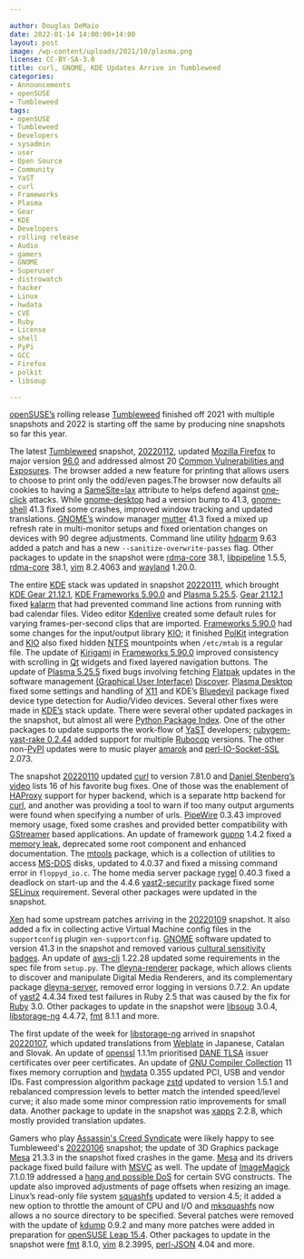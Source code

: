 ```yaml
---

author: Douglas DeMaio
date: 2022-01-14 14:00:00+14:00
layout: post
image: /wp-content/uploads/2021/10/plasma.png
license: CC-BY-SA-3.0
title: curl, GNOME, KDE Updates Arrive in Tumbleweed 
categories:
- Announcements
- openSUSE
- Tumbleweed
tags:
- openSUSE
- Tumbleweed
- Developers
- sysadmin
- user
- Open Source
- Community
- YaST
- curl
- Frameworks
- Plasma
- Gear
- KDE
- Developers
- rolling release
- Audio
- gamers
- GNOME
- Superuser
- distrowatch
- hacker
- Linux
- hwdata
- CVE
- Ruby
- License
- shell
- PyPi
- GCC
- Firefox
- polkit
- libsoup

---
```


[openSUSE’s](https://get.opensuse.org/) rolling release [Tumbleweed](https://get.opensuse.org/tumbleweed/) finished off 2021 with multiple snapshots and 2022 is starting off the same by producing nine snapshots so far this year. 

The latest [Tumbleweed](https://get.opensuse.org/tumbleweed/) snapshot, [20220112](https://lists.opensuse.org/archives/list/factory@lists.opensuse.org/thread/UGT4CZVG3CK2PLLBXUTVOAIN2B6H3U3E/), updated [Mozilla Firefox](https://www.mozilla.org) to major version [96.0](https://www.mozilla.org/en-US/firefox/96.0/releasenotes/) and addressed almost 20 [Common Vulnerabilities and Exposures](https://en.wikipedia.org/wiki/Common_Vulnerabilities_and_Exposures). The browser added a new feature for printing that allows users to choose to print only the odd/even pages.The browser now defaults all cookies to having a [SameSite=lax](https://developer.mozilla.org/en-US/docs/Web/HTTP/Headers/Set-Cookie/SameSite) attribute to helps defend against [one-click](https://en.wikipedia.org/wiki/Cross-site_request_forgery) attacks. While [gnome-desktop](https://www.gnome.org/) had a version bump to 41.3, [gnome-shell](https://wiki.gnome.org/Projects/GnomeShell) 41.3 fixed some crashes, improved window tracking and updated translations. [GNOME’s](https://www.gnome.org/) window manager [mutter](https://gitlab.gnome.org/GNOME/mutter) 41.3 fixed a mixed up refresh rate in multi-monitor setups and fixed orientation changes on devices with 90 degree adjustments. Command line utility [hdparm](https://sourceforge.net/projects/hdparm/) 9.63 added a patch and has a new `--sanitize-overwrite-passes` flag. Other packages to update in the snapshot were   [rdma-core](https://github.com/linux-rdma/rdma-core) 38.1, [libpipeline](https://www.nongnu.org/libpipeline/) 1.5.5, [rdma-core](https://github.com/linux-rdma/rdma-core) 38.1, [vim](https://www.vim.org/) 8.2.4063 and [wayland](https://wayland.freedesktop.org/) 1.20.0.

The entire [KDE](https://kde.org) stack was updated in snapshot [20220111](https://lists.opensuse.org/archives/list/factory@lists.opensuse.org/thread/I5TT4W6OW7RUI2ZIVZMRDMLQEXKMRYKK/), which brought [KDE Gear 21.12.1](https://kde.org/announcements/gear/21.12.1/), [KDE Frameworks 5.90.0](https://kde.org/announcements/frameworks/5/5.90.0/) and [Plasma 5.25.5](https://kde.org/announcements/plasma/5/5.23.5/). [Gear 21.12.1](https://kde.org/announcements/gear/21.12.1/) fixed [kalarm](https://apps.kde.org/kalarm/) that had prevented command line actions from running with bad calendar files. Video editor [Kdenlive](https://kdenlive.org/en/) created some default rules for varying frames-per-second clips that are imported. [Frameworks 5.90.0](https://kde.org/announcements/frameworks/5/5.90.0/) had some changes for the input/output library [KIO](https://api.kde.org/frameworks/kio/html/index.html); it finished [PolKit](https://gitlab.freedesktop.org/polkit/polkit/) integration and [KIO](https://api.kde.org/frameworks/kio/html/index.html) also fixed hidden [NTFS](https://en.wikipedia.org/wiki/NTFS) mountpoints when `/etc/mtab` is a regular file. The update of [Kirigami](https://github.com/KDE/kirigami) in [Frameworks 5.90.0](https://kde.org/announcements/frameworks/5/5.90.0/) improved consistency with scrolling in [Qt](https://www.qt.io/) widgets and fixed layered navigation buttons. The update of [Plasma 5.25.5](https://kde.org/announcements/plasma/5/5.23.5/) fixed bugs involving fetching [Flatpak](https://flatpak.org/) updates in the software management [(Graphical User Interface)](https://en.wikipedia.org/wiki/Graphical_user_interface) [Discover](https://apps.kde.org/discover/). [Plasma Desktop](https://invent.kde.org/plasma/plasma-desktop) fixed some settings and handling of [X11](https://en.wikipedia.org/wiki/X_Window_System) and KDE’s [Bluedevil](https://invent.kde.org/plasma/bluedevil) package fixed device type detection for Audio/Video devices. Several other fixes were made in [KDE’s](https://kde.org) stack update. There were several other updated packages in the snapshot, but almost all were [Python Package Index](https://pypi.org/). One of the other packages to update supports the work-flow of [YaST](https://yast.opensuse.org/) developers; [rubygem-yast-rake 0.2.44](https://rubygems.org/gems/yast-rake/versions/0.2.44) added support for multiple [Rubocop](https://github.com/rubocop) versions. The other non-[PyPI](https://pypi.org/) updates were to music player [amarok](https://amarok.kde.org/) and [perl-IO-Socket-SSL](https://software.opensuse.org/package/perl-IO-Socket-SSL) 2.073.

The snapshot [20220110](https://lists.opensuse.org/archives/list/factory@lists.opensuse.org/thread/6Y4HAPI6LOKUBPHJP36LVC6K4RJ5XMGL/) updated [curl](https://curl.se/) to version 7.81.0 and [Daniel Stenberg’s](https://en.wikipedia.org/wiki/Daniel_Stenberg) [video](https://youtu.be/OfTF8kmcSlA) lists 16 of his favorite bug fixes. One of those was the enablement of [HAProxy](http://www.haproxy.org/) support for hyper backend, which is a separate http backend for [curl](https://curl.se/), and another was providing a tool to warn if too many output arguments were found when specifying a number of urls. [PipeWire](https://pipewire.org/) 0.3.43 improved memory usage, fixed some crashes and provided better compatibility with [GStreamer](https://gstreamer.freedesktop.org/) based applications. An update of framework [gupnp](https://wiki.gnome.org/Projects/GUPnP) 1.4.2 fixed a [memory leak](https://en.wikipedia.org/wiki/Memory_leak), deprecated some root component and enhanced documentation. The [mtools](https://www.gnu.org/software/mtools/) package, which is a collection of utilities to access [MS-DOS](https://github.com/microsoft/ms-dos) disks, updated to 4.0.37 and fixed a missing command error in `floppyd_io.c`. The home media server package [rygel](https://software.opensuse.org/package/rygel) 0.40.3 fixed a deadlock on start-up and the 4.4.6 [yast2-security](https://github.com/yast/yast-security) package fixed some [SELinux](https://github.com/SELinuxProject) requirement. Several other packages were updated in the snapshot. 

[Xen](https://xenproject.org/) had some upstream patches arriving in the [20220109](https://lists.opensuse.org/archives/list/factory@lists.opensuse.org/thread/4BA2L7NONL6GCS6KPBLZWRT4XN4C3G5N/) snapshot. It also added a fix in collecting active Virtual Machine config files in the `supportconfig` plugin `xen-supportconfig`. [GNOME](https://www.gnome.org/) software updated to version 41.3 in the snapshot and removed various [cultural sensitivity badges](https://gitlab.gnome.org/GNOME/gnome-software/-/issues/1565). An update of [aws-cli](https://github.com/aws/aws-cli) 1.22.28 updated some requirements in the spec file from `setup.py`. The [dleyna-renderer](https://github.com/intel/dleyna-renderer) package, which allows clients to discover and manipulate Digital Media Renderers, and its complementary package [dleyna-server](https://github.com/intel/dleyna-server), removed error logging in versions 0.7.2. An update of [yast2](https://yast.opensuse.org/) 4.4.34 fixed test failures in Ruby 2.5 that was caused by the fix for [Ruby](https://www.ruby-lang.org/en/) 3.0. Other packages to update in the snapshot were [libsoup](https://gitlab.gnome.org/GNOME/libsoup.git) 3.0.4, [libstorage-ng](https://github.com/openSUSE/libstorage-ng) 4.4.72, [fmt](https://fmt.dev/latest/index.html) 8.1.1 and more.

The first update of the week for [libstorage-ng](https://github.com/openSUSE/libstorage-ng) arrived in snapshot [20220107](https://lists.opensuse.org/archives/list/factory@lists.opensuse.org/thread/6IUNEJEHEYE4ZJGCXHO2HTM2FDJJ6VGH/), which updated translations from [Weblate](https://weblate.org/en/) in Japanese, Catalan and Slovak. An update of [openssl](https://www.openssl.org/) 1.1.1m prioritised [DANE TLSA](https://en.wikipedia.org/wiki/DNS-based_Authentication_of_Named_Entities) issuer certificates over peer certificates. An update of [GNU Compiler Collection](https://gcc.gnu.org/) 11 fixes memory corruption and [hwdata](https://github.com/vcrhonek/hwdata) 0.355 updated PCI, USB and vendor IDs. Fast compression algorithm package [zstd](https://facebook.github.io/zstd/) updated to version 1.5.1 and rebalanced compression levels to better match the intended speed/level curve; it also made some minor compression ratio improvements for small data. Another package to update in the snapshot was [xapps](https://github.com/linuxmint/xapp) 2.2.8, which mostly provided translation updates.

Gamers who play [Assassin's Creed Syndicate](https://en.wikipedia.org/wiki/Assassin%27s_Creed_Syndicate) were likely happy to see Tumbleweed's [20220106](https://lists.opensuse.org/archives/list/factory@lists.opensuse.org/thread/UE7NQNGUNHH6UTWVSDLTRLR4KBJXP7DM/) snapshot; the update of 3D Graphics package [Mesa](https://www.mesa3d.org/) 21.3.3 in the snapshot fixed crashes in the game. [Mesa](https://www.mesa3d.org/) and its drivers package fixed build failure with [MSVC](https://en.wikipedia.org/wiki/Microsoft_Visual_C%2B%2B) as well. The update of [ImageMagick](https://imagemagick.org/index.php) 7.1.0.19 addressed a [hang and possible DoS](https://github.com/ImageMagick/ImageMagick/issues/4626) for certain SVG constructs. The update also improved adjustments of page offsets when resizing an image. Linux’s read-only file system [squashfs](https://github.com/plougher/squashfs-tools) updated to version 4.5; it added a new option to throttle the amount of CPU and I/O and [mksquashfs](https://www.mankier.com/1/mksquashfs) now allows a no source directory to be specified. Several patches were removed with the update of [kdump](https://github.com/openSUSE/kdump) 0.9.2 and many more patches were added in preparation for [openSUSE Leap 15.4](https://en.opensuse.org/openSUSE:Roadmap). Other packages to update in the snapshot were [fmt](https://fmt.dev/latest/index.html) 8.1.0, [vim](https://www.vim.org/) 8.2.3995, [perl-JSON](https://software.opensuse.org/package/perl-JSON) 4.04 and more.
